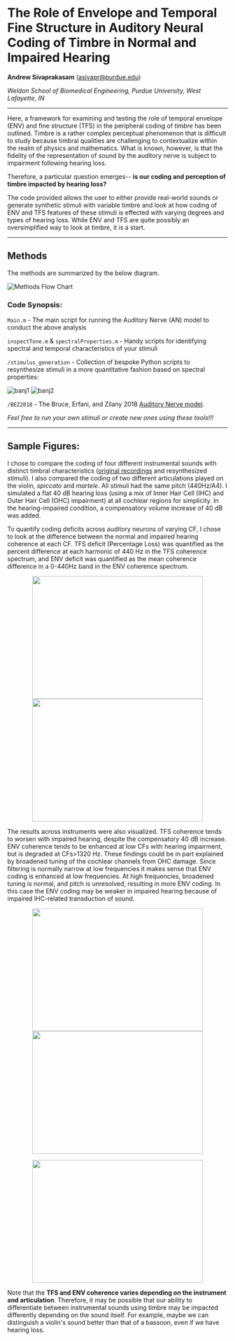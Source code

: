 # The Role of Envelope and Temporal Fine Structure in Auditory Neural Coding of Timbre in Normal and Impaired Hearing

 **Andrew Sivaprakasam** (asivapr@purdue.edu)

*Weldon School of Biomedical Engineering, Purdue University, West Lafayette, IN*

--- 

Here, a framework for examining and testing the role of temporal envelope (ENV) and fine structure (TFS) in the peripheral coding of *timbre* has been outlined. Timbre is a rather complex perceptual phenomenon that is difficult to study because timbral qualities are challenging to contextualize within the realm of physics and mathematics. What is known, however, is that the fidelity of the representation of sound by the auditory nerve is subject to impairment following hearing loss. 

Therefore, a particular question emerges-- **is our coding and perception of timbre impacted by hearing loss?**

The code provided allows the user to either provide real-world sounds or generate synthetic stimuli with variable timbre and look at how coding of ENV and TFS features of these stimuli is effected with varying degrees and types of hearing loss. While ENV and TFS are quite possibly an oversimplified way to look at timbre, it is a start.

---
## Methods

The methods are summarized by the below diagram. 

![Methods Flow Chart](/Figures/methods_flow.png)

### Code Synopsis:

`Main.m` - The main script for running the Auditory Nerve (AN) model to conduct the above analysis 

`inspectTone.m` & `spectralProperties.m` - Handy scripts for identifying spectral and temporal characteristics of your stimuli 

`/stimulus_generation` - Collection of bespoke Python scripts to resynthesize stimuli in a more quantitative fashion based on spectral properties:

![banj1](/Figures/banj1.png)
![banj2](/Figures/banj2.png)

`/BEZ2018` - The Bruce, Erfani, and Zilany 2018 [Auditory Nerve model](https://github.com/yousoferfani/BEZ_model). 

*Feel free to run your own stimuli or create new ones using these tools!!!*

---
## Sample Figures:

I chose to compare the coding of four different instrumental sounds with distinct timbral characteristics ([original recordings](https://philharmonia.co.uk/resources/sound-samples/) and resynthesized stimuli). I also compared the coding of two different articulations played on the violin, *spiccato* and *martele*. All stimuli had the same pitch (440Hz/A4). I simulated a flat 40 dB hearing loss (using a mix of Inner Hair Cell (IHC) and Outer Hair Cell (OHC) impairment) at all cochlear regions for simplicity. In the hearing-impaired condition, a compensatory volume increase of 40 dB was added.

To quantify coding deficits across auditory neurons of varying CF, I chose to look at the difference between the normal and impaired hearing coherence at each CF. TFS deficit (Percentage Loss) was quantified as the percent difference at each harmonic of 440 Hz in the TFS coherence spectrum, and ENV deficit was quantified as the mean coherence difference in a 0-440Hz band in the ENV coherence spectrum. 

<p align="middle">
<img src="Figures/TFS_440_compare.png" width="390" height="280">
<img src="Figures/ENV_1320_compare.png" width="390" height="280">
</p>
The results across instruments were also visualized. TFS coherence tends to worsen with impaired hearing, despite the compensatory 40 dB increase. ENV coherence tends to be enhanced at low CFs with hearing impairment, but is degraded at CFs>1320 Hz. These findings could be in part explained by broadened tuning of the cochlear channels from OHC damage. Since filtering is normally narrow at low frequencies it makes sense that ENV coding is enhanced at low frequencies. At high frequencies, broadened tuning is normal, and pitch is unresolved, resulting in more ENV coding. In this case the ENV coding may be weaker in impaired hearing because of impaired IHC-related transduction of sound. 

<p align="middle">
<img src="Figures/TFS_ENV_Compare_PartA.png" width="390" height="280">
<img src="Figures/TFS_ENV_Compare_PartB.png" width="390" height="280">
</p>
<p align="middle">
<img src="Figures/TFS_ENV_Compare_PartC.png" width="390" height="280">
</p>


Note that the **TFS and ENV coherence varies depending on the instrument and articulation**. Therefore, it may be possible that our ability to differentiate between instrumental sounds using timbre may be impacted differently depending on the sound itself. For example, maybe we can distinguish a violin's sound better than that of a bassoon, even if we have hearing loss.  